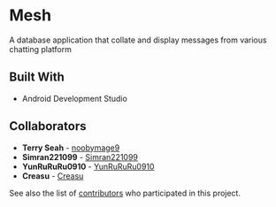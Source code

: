 # Mesh

A database application that collate and display messages from various chatting platform

## Built With

* Android Development Studio

## Collaborators

* **Terry Seah** - [noobymage9](https://github.com/noobymage9)
* **Simran221099** - [Simran221099](https://github.com/Simran221099)
* **YunRuRuRu0910** - [YunRuRuRu0910](https://github.com/YunRuRuRu0910)
* **Creasu** - [Creasu](https://github.com/Creasu)

See also the list of [contributors](https://github.com/noobymage9/Mesh/contributors) who participated in this project.

